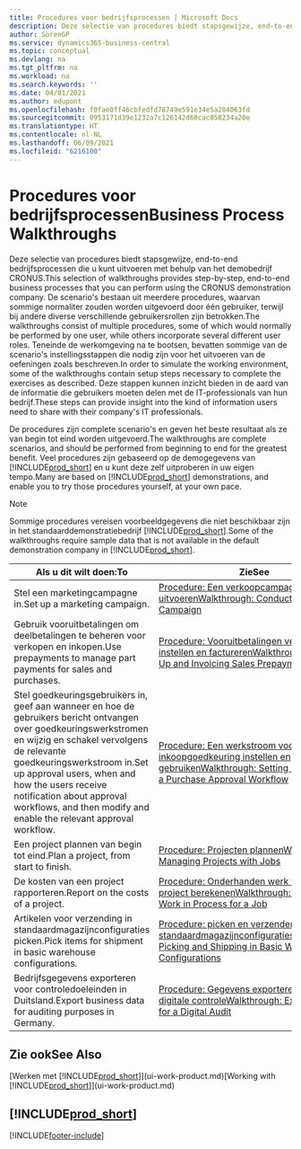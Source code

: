 ```yaml
---
title: Procedures voor bedrijfsprocessen | Microsoft Docs
description: Deze selectie van procedures biedt stapsgewijze, end-to-end bedrijfsprocessen die u kunt uitvoeren met behulp van het demobedrijf CRONUS International Ltd.
author: SorenGP
ms.service: dynamics365-business-central
ms.topic: conceptual
ms.devlang: na
ms.tgt_pltfrm: na
ms.workload: na
ms.search.keywords: ''
ms.date: 04/01/2021
ms.author: edupont
ms.openlocfilehash: f0fae0ff46cbfedfd78749e591e34e5a284063fd
ms.sourcegitcommit: 0953171d39e1232a7c126142d68cac858234a20e
ms.translationtype: HT
ms.contentlocale: nl-NL
ms.lasthandoff: 06/09/2021
ms.locfileid: "6216100"
---
```

# <a name="business-process-walkthroughs"></a><span data-ttu-id="d30f3-103">Procedures voor bedrijfsprocessen</span><span class="sxs-lookup"><span data-stu-id="d30f3-103">Business Process Walkthroughs</span></span>

<span data-ttu-id="d30f3-104">Deze selectie van procedures biedt stapsgewijze, end-to-end bedrijfsprocessen die u kunt uitvoeren met behulp van het demobedrijf CRONUS.</span><span class="sxs-lookup"><span data-stu-id="d30f3-104">This selection of walkthroughs provides step-by-step, end-to-end business processes that you can perform using the CRONUS demonstration company.</span></span> <span data-ttu-id="d30f3-105">De scenario's bestaan uit meerdere procedures, waarvan sommige normaliter zouden worden uitgevoerd door één gebruiker, terwijl bij andere diverse verschillende gebruikersrollen zijn betrokken.</span><span class="sxs-lookup"><span data-stu-id="d30f3-105">The walkthroughs consist of multiple procedures, some of which would normally be performed by one user, while others incorporate several different user roles.</span></span> <span data-ttu-id="d30f3-106">Teneinde de werkomgeving na te bootsen, bevatten sommige van de scenario's instellingsstappen die nodig zijn voor het uitvoeren van de oefeningen zoals beschreven.</span><span class="sxs-lookup"><span data-stu-id="d30f3-106">In order to simulate the working environment, some of the walkthroughs contain setup steps necessary to complete the exercises as described.</span></span> <span data-ttu-id="d30f3-107">Deze stappen kunnen inzicht bieden in de aard van de informatie die gebruikers moeten delen met de IT-professionals van hun bedrijf.</span><span class="sxs-lookup"><span data-stu-id="d30f3-107">These steps can provide insight into the kind of information users need to share with their company's IT professionals.</span></span>  

 <span data-ttu-id="d30f3-108">De procedures zijn complete scenario's en geven het beste resultaat als ze van begin tot eind worden uitgevoerd.</span><span class="sxs-lookup"><span data-stu-id="d30f3-108">The walkthroughs are complete scenarios, and should be performed from beginning to end for the greatest benefit.</span></span> <span data-ttu-id="d30f3-109">Veel procedures zijn gebaseerd op de demogegevens van [!INCLUDE[prod_short](includes/prod_short.md)] en u kunt deze zelf uitproberen in uw eigen tempo.</span><span class="sxs-lookup"><span data-stu-id="d30f3-109">Many are based on [!INCLUDE[prod_short](includes/prod_short.md)] demonstrations, and enable you to try those procedures yourself, at your own pace.</span></span>  

> [!NOTE]
> <span data-ttu-id="d30f3-110">Sommige procedures vereisen voorbeeldgegevens die niet beschikbaar zijn in het standaarddemonstratiebedrijf [!INCLUDE[prod_short](includes/prod_short.md)].</span><span class="sxs-lookup"><span data-stu-id="d30f3-110">Some of the walkthroughs require sample data that is not available in the default demonstration company in [!INCLUDE[prod_short](includes/prod_short.md)].</span></span> <!--For more information, see [To create a company with complete sample data in a sandbox](across-how-create-sandbox-environment.md#to-create-a-company-with-complete-sample-data-in-a-sandbox). -->

|<span data-ttu-id="d30f3-111">Als u dit wilt doen:</span><span class="sxs-lookup"><span data-stu-id="d30f3-111">To</span></span>|<span data-ttu-id="d30f3-112">Zie</span><span class="sxs-lookup"><span data-stu-id="d30f3-112">See</span></span>|  
|--------|---------|  
|<span data-ttu-id="d30f3-113">Stel een marketingcampagne in.</span><span class="sxs-lookup"><span data-stu-id="d30f3-113">Set up a marketing campaign.</span></span>|[<span data-ttu-id="d30f3-114">Procedure: Een verkoopcampagne uitvoeren</span><span class="sxs-lookup"><span data-stu-id="d30f3-114">Walkthrough: Conducting a Sales Campaign</span></span>](walkthrough-conducting-a-sales-campaign.md)|  
|<span data-ttu-id="d30f3-115">Gebruik vooruitbetalingen om deelbetalingen te beheren voor verkopen en inkopen.</span><span class="sxs-lookup"><span data-stu-id="d30f3-115">Use prepayments to manage part payments for sales and purchases.</span></span> <!-- **Requires complete sample data** --> |[<span data-ttu-id="d30f3-116">Procedure: Vooruitbetalingen verkoop instellen en factureren</span><span class="sxs-lookup"><span data-stu-id="d30f3-116">Walkthrough: Setting Up and Invoicing Sales Prepayments</span></span>](walkthrough-setting-up-and-invoicing-sales-prepayments.md)|  
|<span data-ttu-id="d30f3-117">Stel goedkeuringsgebruikers in, geef aan wanneer en hoe de gebruikers bericht ontvangen over goedkeuringswerkstromen en wijzig en schakel vervolgens de relevante goedkeuringswerkstroom in.</span><span class="sxs-lookup"><span data-stu-id="d30f3-117">Set up approval users, when and how the users receive notification about approval workflows, and then modify and enable the relevant approval workflow.</span></span>|[<span data-ttu-id="d30f3-118">Procedure: Een werkstroom voor inkoopgoedkeuring instellen en gebruiken</span><span class="sxs-lookup"><span data-stu-id="d30f3-118">Walkthrough: Setting Up and Using a Purchase Approval Workflow</span></span>](walkthrough-setting-up-and-using-a-purchase-approval-workflow.md)|  
|<span data-ttu-id="d30f3-119">Een project plannen van begin tot eind.</span><span class="sxs-lookup"><span data-stu-id="d30f3-119">Plan a project, from start to finish.</span></span> <!-- **Requires complete sample data** --> |[<span data-ttu-id="d30f3-120">Procedure: Projecten plannen</span><span class="sxs-lookup"><span data-stu-id="d30f3-120">Walkthrough: Managing Projects with Jobs</span></span>](walkthrough-managing-projects-with-jobs.md)|  
|<span data-ttu-id="d30f3-121">De kosten van een project rapporteren.</span><span class="sxs-lookup"><span data-stu-id="d30f3-121">Report on the costs of a project.</span></span> <!-- **Requires complete sample data** --> |[<span data-ttu-id="d30f3-122">Procedure: Onderhanden werk voor een project berekenen</span><span class="sxs-lookup"><span data-stu-id="d30f3-122">Walkthrough: Calculating Work in Process for a Job</span></span>](walkthrough-calculating-work-in-process-for-a-job.md)|  
|<span data-ttu-id="d30f3-123">Artikelen voor verzending in standaardmagazijnconfiguraties picken.</span><span class="sxs-lookup"><span data-stu-id="d30f3-123">Pick items for shipment in basic warehouse configurations.</span></span> <!-- **Requires complete sample data** --> |[<span data-ttu-id="d30f3-124">Procedure: picken en verzenden in standaardmagazijnconfiguraties</span><span class="sxs-lookup"><span data-stu-id="d30f3-124">Walkthrough: Picking and Shipping in Basic Warehouse Configurations</span></span>](walkthrough-picking-and-shipping-in-basic-warehousing.md)|  
|<span data-ttu-id="d30f3-125">Bedrijfsgegevens exporteren voor controledoeleinden in Duitsland.</span><span class="sxs-lookup"><span data-stu-id="d30f3-125">Export business data for auditing purposes in Germany.</span></span>|[<span data-ttu-id="d30f3-126">Procedure: Gegevens exporteren voor een digitale controle</span><span class="sxs-lookup"><span data-stu-id="d30f3-126">Walkthrough: Exporting Data for a Digital Audit</span></span>](LocalFunctionality/Germany/walkthrough-exporting-data-for-a-digital-audit.md)|

<!-- |Assemble and ship items that are customized on the sales order. **Requires complete sample data** |[Walkthrough: Selling, Assembling, and Shipping Kits](walkthrough-selling-assembling-and-shipping-kits.md)|   -->
<!-- |Plan supply orders to fulfill demand automatically. **Requires complete sample data** |[Walkthrough: Planning Supplies Automatically](walkthrough-planning-supplies-automatically.md)|   -->
<!-- |Plan supply orders to fulfill demand manually. **Requires complete sample data** |[Walkthrough: Planning Supplies Manually](walkthrough-planning-supplies-manually.md)|   -->
<!-- |Put received items away in basic warehouse configurations. **Requires complete sample data** |[Walkthrough: Receiving and Putting Away in Basic Warehouse Configurations](walkthrough-receiving-and-putting-away-in-basic-warehousing.md)|   -->
<!-- |Put received items away in advanced warehouse configurations. **Requires complete sample data**|[Walkthrough: Receiving and Putting Away in advanced warehouse configurations](walkthrough-receiving-and-putting-away-in-advanced-warehousing.md)|   -->
<!-- |Perform defects management. **Requires complete sample data** |[Walkthrough: Tracing Serial-Lot Numbers](walkthrough-tracing-serial-lot-numbers.md)| -->

## <a name="see-also"></a><span data-ttu-id="d30f3-127">Zie ook</span><span class="sxs-lookup"><span data-stu-id="d30f3-127">See Also</span></span>

<span data-ttu-id="d30f3-128">[Werken met [!INCLUDE[prod_short](includes/prod_short.md)]](ui-work-product.md)</span><span class="sxs-lookup"><span data-stu-id="d30f3-128">[Working with [!INCLUDE[prod_short](includes/prod_short.md)]](ui-work-product.md)</span></span>  

## [!INCLUDE[prod_short](includes/free_trial_md.md)]  


[!INCLUDE[footer-include](includes/footer-banner.md)]

